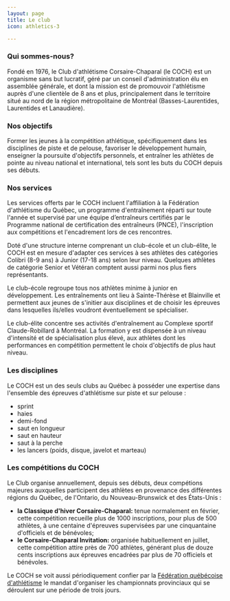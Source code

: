 ```yaml
---
layout: page
title: Le club
icon: athletics-3

---
```


### Qui sommes-nous?

Fondé en 1976, le Club d'athlétisme Corsaire-Chaparal (le COCH) est un organisme sans but lucratif, géré par un conseil d'administration élu en assemblée générale, et dont la mission est de promouvoir l'athlétisme auprès d'une clientèle de 8 ans et plus, principalement dans le territoire situé au nord de la région métropolitaine de Montréal (Basses-Laurentides, Laurentides et Lanaudière).

### Nos objectifs

Former les jeunes à la compétition athlétique, spécifiquement dans les disciplines de piste et de pelouse, favoriser le développement humain, enseigner la poursuite d'objectifs personnels, et entraîner les athlètes de pointe au niveau national et international, tels sont les buts du COCH depuis ses débuts.

### Nos services

Les services offerts par le COCH incluent l'affiliation à la Fédération d'athlétisme du Québec, un programme d'entraînement réparti sur toute l'année et supervisé par une équipe d’entraîneurs certifiés par le Programme national de certification des entraîneurs (PNCE), l'inscription aux compétitions et l'encadrement lors de ces rencontres.

Doté d'une structure interne comprenant un club-école et un club-élite, le COCH est en mesure d'adapter ces services à ses athlètes des catégories Colibri (8-9 ans) à Junior (17-18 ans) selon leur niveau. Quelques athlètes de catégorie Senior et Vétéran comptent aussi parmi nos plus fiers représentants.

Le club-école regroupe tous nos athlètes minime à junior en développement. Les entraînements ont lieu à Sainte-Thérèse et Blainville et permettent aux jeunes de s'initier aux disciplines et de choisir les épreuves dans lesquelles ils/elles voudront éventuellement se spécialiser.

Le club-élite concentre ses activités d'entraînement au Complexe sportif Claude-Robillard à Montréal. La formation y est dispensée à un niveau d'intensité et de spécialisation plus élevé, aux athlètes dont les performances en compétition permettent le choix d'objectifs de plus haut niveau.

### Les disciplines

Le COCH est un des seuls clubs au Québec à posséder une expertise dans l'ensemble des épreuves d'athlétisme sur piste et sur pelouse :

* sprint
* haies
* demi-fond
* saut en longueur
* saut en hauteur
* saut à la perche
* les lancers (poids, disque, javelot et marteau)

### Les compétitions du COCH

Le Club organise annuellement, depuis ses débuts, deux compétions majeures auxquelles participent des athlètes en provenance des différentes régions du Québec, de l'Ontario, du Nouveau-Brunswick et des États-Unis :

* **la Classique d'hiver Corsaire-Chaparal:** tenue normalement en février, cette compétition recueille plus de 1000 inscriptions, pour plus de 500 athlètes, à une centaine d'épreuves supervisées par une cinquantaine d'officiels et de bénévoles;
* **le Corsaire-Chaparal Invitation:** organisée habituellement en juillet, cette compétition attire près de 700 athlètes, générant plus de douze cents inscriptions aux épreuves encadrées par plus de 70 officiels et bénévoles.

Le COCH se voit aussi périodiquement confier par la <a href="http://athletisme-quebec.ca" target="_blank">Fédération québécoise d'athlétisme</a> le mandat d'organiser les championnats provinciaux qui se déroulent sur une période de trois jours.
